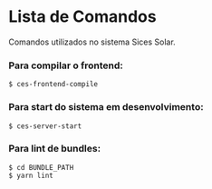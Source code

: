 Lista de Comandos
=================

Comandos utilizados no sistema Sices Solar.


### Para compilar o frontend:

```
$ ces-frontend-compile
```

### Para start do sistema em desenvolvimento:

```
$ ces-server-start
```

### Para lint de bundles:

```
$ cd BUNDLE_PATH
$ yarn lint
```
